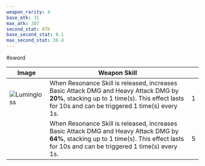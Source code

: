 ```yaml
---
weapon_rarity: 4
base_atk: 31
max_atk: 387
second_stat: ATK
base_second_stat: 8.1
max_second_stat: 36.4
---
```

#sword

| Image                                                                                                                                                      | Weapon Skill                                                                                                                                                                               |     |
| ---------------------------------------------------------------------------------------------------------------------------------------------------------- | ------------------------------------------------------------------------------------------------------------------------------------------------------------------------------------------ | --- |
| ![Lumingloss](https://static.wikia.nocookie.net/wutheringwaves/images/2/2d/Weapon_Lumingloss.png/revision/latest/scale-to-width-down/74?cb=20240526015614) | When Resonance Skill is released, increases Basic Attack DMG and Heavy Attack DMG by **20%**, stacking up to 1 time(s). This effect lasts for 10s and can be triggered 1 time(s) every 1s. | 1   |
|                                                                                                                                                            | When Resonance Skill is released, increases Basic Attack DMG and Heavy Attack DMG by **64%**, stacking up to 1 time(s). This effect lasts for 10s and can be triggered 1 time(s) every 1s. | 5   |

